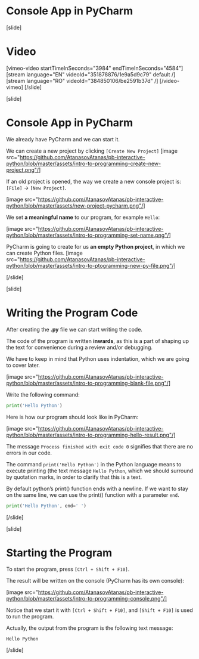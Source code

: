 # Console App in PyCharm

[slide]
# Video

[vimeo-video startTimeInSeconds="3984" endTimeInSeconds="4584"]
[stream language="EN" videoId="351878876/1e9a5d9c79" default /]
[stream language="RO" videoId="384850106/be2591b37d"  /]
[/video-vimeo]
[/slide]

[slide]
# Console App in PyCharm
We already have PyCharm and we can start it. 

We can create a new project by clicking `[Create New Project]`
[image src="https://github.com/AtanasovAtanas/pb-interactive-python/blob/master/assets/intro-to-programming-create-new-project.png"/]

If an old project is opened, the way we create a new console project is: `[File]` → `[New Project]`.

[image src="https://github.com/AtanasovAtanas/pb-interactive-python/blob/master/assets/new-project-pycharm.png"/]

We set **a meaningful name** to our program, for example `Hello`:

[image src="https://github.com/AtanasovAtanas/pb-interactive-python/blob/master/assets/intro-to-programming-set-name.png"/]

PyCharm is going to create for us **an empty Python project**, in which we can create Python files. 
[image src="https://github.com/AtanasovAtanas/pb-interactive-python/blob/master/assets/intro-to-ptogramming-new-py-file.png"/]

[/slide]

[slide]
# Writing the Program Code
After creating the **.py** file we can start writing the code. 

The code of the program is written **inwards**, as this is a part of shaping up the text for convenience during a review and/or debugging.

We have to keep in mind that Python uses indentation, which we are going to cover later.

[image src="https://github.com/AtanasovAtanas/pb-interactive-python/blob/master/assets/intro-to-programming-blank-file.png"/]

Write the following command:
```python
print('Hello Python')
```

Here is how our program should look like in PyCharm:

[image src="https://github.com/AtanasovAtanas/pb-interactive-python/blob/master/assets/intro-to-programming-hello-result.png"/]

The message `Process finished with exit code 0` signifies that there are no errors in our code.

The command `print('Hello Python')` in the Python language means to execute printing (the text message `Hello Python`, which we should surround by quotation marks, in order to clarify that this is a text. 

By default python’s print() function ends with a newline. If we want to stay on the same line, we can use the print() function with a parameter `end`.
```python
print('Hello Python', end=' ')
```

[/slide]

[slide]
# Starting the Program
To start the program, press `[Ctrl + Shift + F10]`. 

The result will be written on the console (PyCharm has its own console):

[image src="https://github.com/AtanasovAtanas/pb-interactive-python/blob/master/assets/intro-to-programming-console.png"/]

Notice that we start it with `[Ctrl + Shift + F10]`, and `[Shift + F10]` is used to run the program.

Actually, the output from the program is the following text message:
```
Hello Python
```

[/slide]

